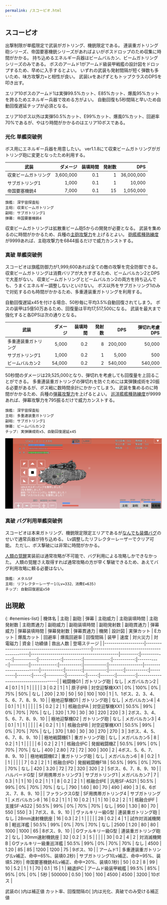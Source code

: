```yaml
---
permalink: /スコーピオ.html
---
```

## スコーピオ

出撃制限が単艦限定で武装がガトリング、機銃限定である。
連装重ガトリング砲シリーズ、帝国要塞機銃シリーズがあればよいがボスドロップのため収集に時間がかかる。
持ち込めるエネルギー兵器はビームバルカン、ビームガトリングシリーズのみである。
ボスのアームド1がアームド級装甲戦艦の設計図をドロップするため、早めに入手するとよい。
いずれの武装も発射間隔が短く弾数も多いため、味方攻撃力+と相性が良い。
武装LvをあげずともトップクラスのDPSを叩き出す。

エリア10ボスのアームド1は実弾99.5%カット、E85%カット、爆風95%カットを誇るためエネルギー兵器で攻める方がよい。
自動回復も5秒間隔と早いため自動回復遅延チップが必須となる。

エリア10ボス以外は実弾50.5%カット、E99%カット、爆風0%カット、回避率70%であるが、やはり時間がかかるのはエリア10ボスである。

### 光化 単艦突破例

ボス用にエネルギー兵器を用意したい。
ver1.1.8にて収束ビームガトリングがガトリング砲に変更となったため利用する。

| 武装                 |  ダメージ | 装填時間 | 発射数 |        DPS |
|----------------------|----------:|---------:|-------:|-----------:|
| 収束ビームガトリング | 3,600,000 |      0.1 |      1 | 36,000,000 |
| サブガトリング1      |     1,000 |      0.1 |      1 |     10,000 |
| 帝国要塞機銃4        |     7,000 |      0.1 |     15 |  1,050,000 |

```
旗艦: 深宇宙探査船
主砲: 収束ビームガトリング
副砲: サブガトリング1
弾幕: 帝国要塞機銃4
```

収束ビームガトリングは拡散重ビーム砲5からの開発が必要となる。
武装を集めるのに時間がかかるため、兵種の[主砲攻撃力](兵種.md#主砲、副砲、弾幕攻撃力)を上げるとよい。
[砲艦艦種熟練度](艦種熟練度.md#巡洋艦、SF、砲艦)が9999あれば、主砲攻撃力を6844振るだけで威力カンストする。

### 真破 単艦突破例

スコーピオは旗艦防御力が1,999,600あれば全ての敵の攻撃を完全防御できる。
収束ビームガトリングは消費バリアが大きすぎるため、ビームバルカン2とDPSで大差がない。
収束ビームガトリングとビームバルカン2の両方を持ち込んでも、うまくエネルギー調整しないといけない。
ボス以外をサブガトリング1のみで対処するのも時間がかかるため、多重連装重ガトリングを利用する。

自動回復遅延x45を付ける場合、50秒毎に平均3.5%自動回復されてしまう。
ボスの装甲は5億50万あるため、回復量は平均17,517,500になる。
武装を最大まで強化すると各DPSは次の通りとなる。

| 武装                 | ダメージ | 装填時間 | 発射数 |     DPS | 弾切れ考慮DPS |
|----------------------|---------:|---------:|-------:|--------:|--------------:|
| 多重連装重ガトリング |    5,000 |      0.2 |      8 | 200,000 |        50,000 |
| サブガトリング1      |    1,000 |      0.2 |      1 |   5,000 |           500 |
| ビームバルカン2      |   54,000 |      0.2 |      2 | 540,000 |       540,000 |

50秒間のダメージは29,525,000となり、弾切れを考慮しても回復量を上回ることができる。
多重連装重ガトリングの弾切れを防ぐためには実弾錬成術を20振る必要があるが、ボス戦に数時間余計にかかってしまう。
武装を集めるのに時間がかかるため、兵種の[弾幕攻撃力](兵種.md#主砲、副砲、弾幕攻撃力)を上げるとよい。
[巡洋艦艦種熟練度](艦種熟練度.md#巡洋艦、SF、砲艦)が9999あれば、弾幕攻撃力を795振るだけで威力カンストする。

```
旗艦: 深宇宙探査船
主砲: 多重連装重ガトリング
副砲: サブガトリング1
弾幕: ビームバルカン2
チップ: 実弾錬成術x5、自動回復遅延x45
```

![スコーピオエリア10ボス](./image/スコーピオエリア10ボス.png)

### 真破 バグ利用単艦突破例

スコーピオは本来ガトリング、機銃限定限定エリアであるが[なんでも装備バグ](バグ.md#なんでも装備バグ)のせいで通常兵器が持ち込める。
Lv調整したリフレクターレーザーでクリア可能。
ただし、ボス撃破には非常に時間がかかる。

[人類の覚醒](兵種.md#人類の覚醒)実装前は通常攻略が不可能で、バグ利用による攻略しかできなかった。
人類の覚醒さえ取得すれば通常攻略の方が早く撃破できるため、あえてバグ利用攻略に頼る必要はない。

```
旗艦: メタルSF
主砲: リフレクターレーザー1(Lv=332、消費E=635)
チップ: 自動回復遅延x50
```

## 出現敵

{: #enemies-list}
| 機体名             | 主砲                                              | 副砲                                         | 弾幕                                       | 主砲威力 | 主砲装填時間 | 主砲発射数 | 主砲貫通力 | 副砲威力 | 副砲装填時間 | 副砲発射数 | 副砲貫通力 | 弾幕威力 | 弾幕装填時間 | 弾幕発射数 | 弾幕貫通力 | 機関            | 設計図                  | 実弾カット | Eカット | 爆風カット | 回避率 | 爆風回避率 | 回復間隔 |   装甲 | 速度 | 対火災力 | 対電磁力 | 資金 | 功績値 | 救出人数 | 登場ステージ                         |
|--------------------|---------------------------------------------------|----------------------------------------------|--------------------------------------------|---------:|-------------:|-----------:|-----------:|---------:|-------------:|-----------:|-----------:|---------:|-------------:|-----------:|-----------:|-----------------|-------------------------|-----------:|--------:|-----------:|-------:|-----------:|----------|-------:|-----:|---------:|---------:|-----:|-------:|---------:|--------------------------------------|
| 戦闘機G1           | ガトリング砲                                      | なし                                         | メガバルカン2                              |        4 |          0.1 |          1 |          1 |          |              |            |            |        3 |          0.2 |          1 |          1 | 原子炉B         | 対空迎撃機XX1           |         0% |    100% |         0% |    75% |        50% | なし     |    200 | 2.10 |       50 |       50 |  100 |    100 |        1 | 1、1ボス、2、3、4、5、6、7、8、9、10 |
| 極地迎撃機D1       | ガトリング砲                                      | なし                                         | メガバルカン4                              |        4 |          0.1 |          1 |          1 |          |              |            |            |        5 |          0.2 |          2 |          1 | 核融合炉A       | 対空迎撃機XX1           |      50.5% |     99% |         0% |    70% |        70% | なし     |    320 | 1.70 |       30 |       30 |  220 |    220 |        3 | 2ボス、3、4、5、6、7、8、9、10       |
| 極地迎撃機D2       | ガトリング砲                                      | なし                                         | メガバルカン3                              |        4 |          0.1 |          1 |          1 |          |              |            |            |        4 |          0.2 |          1 |          1 | 核融合炉B       | 対空迎撃機XX1           |      50.5% |     99% |         0% |    70% |        70% | なし     |    370 | 1.80 |       30 |       30 |  270 |    270 |        3 | 3ボス、4、5、6、7、8、9、10          |
| 極地戦闘機E1       | 重ガトリング砲                                    | なし                                         | メガバルカン5                              |        8 |          0.2 |          1 |          1 |          |              |            |            |        6 |          0.2 |          2 |          1 | 核融合炉C       | 発掘戦闘機Z             |      50.5% |     99% |         0% |    70% |        70% | なし     |    400 | 2.80 |       72 |       72 |  300 |    300 |        2 | 4ボス、5、6、7、8、9、10             |
| 極地戦闘機E2       | 重ガトリング砲                                    | なし                                         | メガバルカン6                              |        8 |          0.2 |          1 |          1 |          |              |            |            |        7 |          0.2 |          2 |          1 | 核融合炉D       | 発掘戦闘機F18           |      50.5% |     99% |         0% |    70% |        70% | なし     |    420 | 3.20 |       72 |       72 |  320 |    320 |        2 | 5ボス、6、7、8、9、10                |
| ハルバードG型      | SF用携帯ガトリング3                               | サブガトリング1                              | メガバルカン7                              |        7 |          0.3 |          1 |          1 |       10 |          0.2 |          1 |          1 |        8 |          0.2 |          2 |          1 | 核融合炉E       | 汎用SF-AS21             |      50.5% |     99% |         0% |    70% |        70% | なし     |    790 | 1.60 |       80 |       70 |  490 |    490 |        3 | 6、6ボス、7、8、9、10                |
| ファランクスG型    | SF用携帯ガトリング4                               | サブガトリング1                              | メガバルカン8                              |       16 |          0.2 |          1 |          1 |       10 |          0.2 |          1 |          1 |       10 |          0.2 |          2 |          1 | 核融合炉F       | 支援SF-AS22             |      50.5% |     99% |         0% |    70% |        70% | なし     |    950 | 1.30 |       80 |       70 |  550 |    550 |        3 | 7ボス、8、9、10                      |
| ヴァルキリー級G型  | 連装重ガトリング砲                                | なし                                         | 28mm速射機銃座                             |       16 |          0.3 |          2 |          1 |          |              |            |            |       28 |          0.2 |          4 |          1 | 試作対消滅機関B | 軽巡洋艦                |      50.5% |     99% |         0% |    70% |        70% | なし     |   2500 | 1.20 |       80 |       80 | 1000 |   1000 |       65 | 8ボス、9、10                         |
| Gヴァルキリー級G型 | 連装重ガトリング砲2                               | なし                                         | 30mm速射機銃座                             |       32 |          0.2 |          3 |          5 |          |              |            |            |       30 |          0.2 |          4 |          2 | 対消滅機関B     | Gヴァルキリー級重巡洋艦 |      50.5% |     99% |         0% |    70% |        70% | なし     |   4500 | 1.20 |       85 |       85 | 1200 |   1200 |       75 | 9ボス、10                            |
| アームド1          | 多重連装重ガトリング(Lv補正、命中+65%、装填0.2秒) | サブガトリング1(Lv補正、命中+95%、装填5.2秒) | 帝国要塞機銃4(Lv補正、命中+20%、装填0.1秒) |       50 |          0.2 |          8 |         99 |       10 |          5.2 |          1 |          1 |       70 |          0.1 |         15 |          1 | 縮退炉C         | アームド級装甲戦艦      |      99.5% |     85% |        95% |     0% |         0% | 5秒      | 500000 | 0.50 |      100 |      100 | 4500 |   4500 |     3200 | 10ボス                               |

武装の( )内は補正値
カット率、回復間隔の[ ]内は光化、真破でのみ受ける補正値
